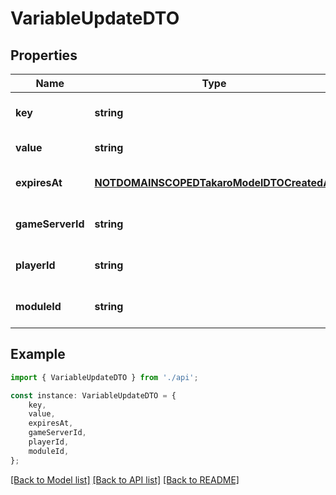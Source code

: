 # VariableUpdateDTO


## Properties

Name | Type | Description | Notes
------------ | ------------- | ------------- | -------------
**key** | **string** |  | [optional] [default to undefined]
**value** | **string** |  | [default to undefined]
**expiresAt** | [**NOTDOMAINSCOPEDTakaroModelDTOCreatedAt**](NOTDOMAINSCOPEDTakaroModelDTOCreatedAt.md) |  | [optional] [default to undefined]
**gameServerId** | **string** |  | [optional] [default to undefined]
**playerId** | **string** |  | [optional] [default to undefined]
**moduleId** | **string** |  | [optional] [default to undefined]

## Example

```typescript
import { VariableUpdateDTO } from './api';

const instance: VariableUpdateDTO = {
    key,
    value,
    expiresAt,
    gameServerId,
    playerId,
    moduleId,
};
```

[[Back to Model list]](../README.md#documentation-for-models) [[Back to API list]](../README.md#documentation-for-api-endpoints) [[Back to README]](../README.md)
